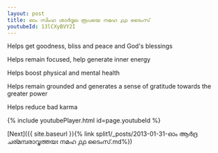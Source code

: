 ```yaml
---
layout: post
title: ഓം സിംഹ ശാർദൂല രൂപയെ നമഹ ൧൧ ടൈംസ്
youtubeId: 13lCXyBVY2I
---
```

 
 
Helps get goodness, bliss and peace and God's blessings
 
Helps remain focused, help generate inner energy 
 
Helps boost physical and mental health 
 
Helps remain grounded and generates a sense of gratitude towards the greater power 
 
Helps reduce bad karma
 
 
 
 


{% include youtubePlayer.html id=page.youtubeId %}
 
[Next]({{ site.baseurl }}{% link  split1/_posts/2013-01-31-ഓം ആർദ്ര ചര്മമ്പരാവൃത്തയഃ നമഹ ൧൧ ടൈംസ്.md%})
 

